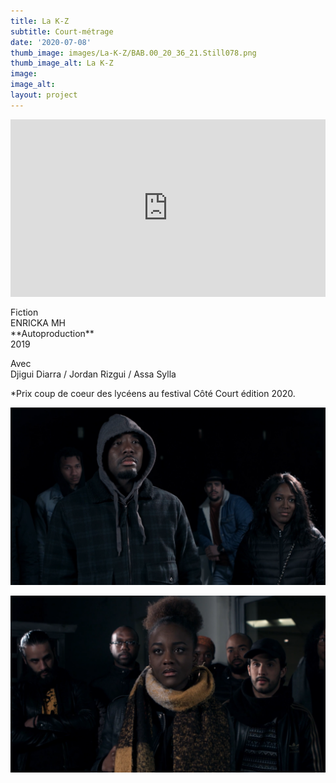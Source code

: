 ```yaml
---
title: La K-Z
subtitle: Court-métrage
date: '2020-07-08'
thumb_image: images/La-K-Z/BAB.00_20_36_21.Still078.png
thumb_image_alt: La K-Z
image: 
image_alt: 
layout: project
---
```


<div style="padding:56.25% 0 0 0;position:relative;"><iframe src="https://player.vimeo.com/video/569714207?byline=0&portrait=0" style="position:absolute;top:0;left:0;width:100%;height:100%;" frameborder="0" allow="autoplay; fullscreen; picture-in-picture" allowfullscreen></iframe></div><script src="https://player.vimeo.com/api/player.js"></script>

<br>
Fiction <br>
ENRICKA MH <br>
**Autoproduction** <br>
2019 <br>

Avec <br>
Djigui Diarra / Jordan Rizgui / Assa Sylla

*Prix coup de coeur des lycéens au festival Côté Court édition 2020.

![](/images\La-K-Z\BAB.00_31_18_13.Still082.png)

![](/images\La-K-Z\BAB.00_31_34_06.Still084.png)